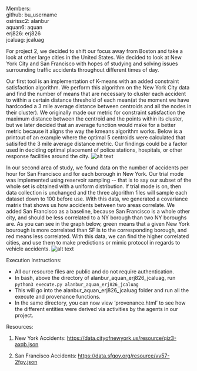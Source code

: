 Members:<br />
github: bu_username<br />
osirissc2: alanbur<br />
aquan6: aquan<br />
erj826: erj826<br />
jcaluag: jcaluag<br />


For project 2, we decided to shift our focus away from Boston and take a look at other large cities in the United States.
We decided to look at New York City and San Francisco with hopes of studying and solving issues surrounding traffic accidents throughout different times of day.

Our first tool is an implementation of K-means with an added constraint satisfaction algorithm.
We perform this algorithm on the New York City data and find the number of means that are necessary to cluster each accident to within a certain distance threshold of each mean(at the moment we have hardcoded a 3 mile average distance between centroids and all the nodes in their cluster). We originally made our metric for constraint satisfaction the maximum distance between the centroid and the points within its cluster, but we later decided that an average function would make for a better metric because it aligns the way the kmeans algorithm works. Below is a printout of an example where the optimal 5 centroids were calculated that satisifed the 3 mile average distance metric.
Our findings could be a factor used in deciding optimal placement of police stations, hospitals, or other response facilities around the city.
![alt text](https://github.com/aquan6/course-2017-fal-proj/blob/master/alanbur_aquan_erj826_jcaluag/averageCase.JPG)


In our second area of study, we found data on the number of accidents per hour for San Francisco and for each borough in New York.
Our trial mode was implemented using reservoir sampling -- that is to say our subset of the whole set is obtained with a uniform distribution. If trial mode is on,
then data collection is unchanged and the three algorithm files will sample each dataset down to 100 before use.
With this data, we generated a covariance matrix that shows us how accidents between two areas correlate.
We added San Francisco as a baseline, because San Francisco is a whole other city, and should be less correlated to a NY borough
than two NY boroughs are. As you can see in the graph below, green means that a given New York bourough is more correlated than SF is to the corresponding borough, and red means less correlated.
With this data, we can find the higher correlated cities, and use them to make predictions or mimic protocol in regards to vehicle accidents.
![alt text](https://github.com/aquan6/course-2017-fal-proj/blob/master/alanbur_aquan_erj826_jcaluag/covTable.jpeg)



Execution Instructions:

* All our resource files are public and do not require authentication. 
* In bash, above the directory of alanbur_aquan_erj826_jcaluag, run ```python3 execute.py alanbur_aquan_erj826_jcaluag``` 
* This will go into the alanbur_aquan_erj826_jcaluag folder and run all the execute and provenance functions. 
* In the same directory, you can now view ‘provenance.html’ to see how the different entities were derived via activities by the agents in our project.


Resources:

1. New York Accidents: https://data.cityofnewyork.us/resource/qiz3-axqb.json

2. San Francisco Accidents: https://data.sfgov.org/resource/vv57-2fgy.json


